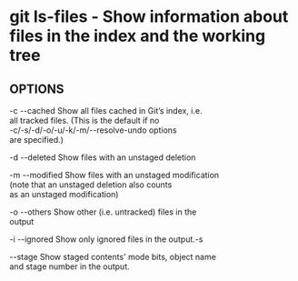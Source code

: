 # git ls-files - Show information about files in  the index and the working tree 

## OPTIONS

-c
--cached
    Show all files cached in Git’s index, i.e.  
    all tracked files. (This is the default if no  
    -c/-s/-d/-o/-u/-k/-m/--resolve-undo options  
    are specified.)  

-d
--deleted
    Show files with an unstaged deletion

-m
--modified
    Show files with an unstaged modification  
    (note that an unstaged deletion also counts  
    as an unstaged modification)  

-o
--others
    Show other (i.e. untracked) files in the  
    output  

-i
--ignored
    Show only ignored files in the output.-s

--stage
    Show staged contents' mode bits, object name  
    and stage number in the output.  
